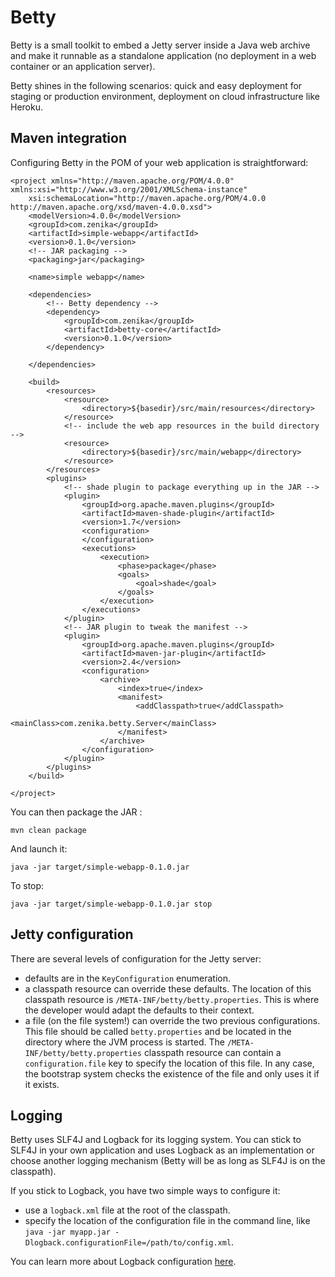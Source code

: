 # Betty

Betty is a small toolkit to embed a Jetty server inside a Java web archive and make it
runnable as a standalone application (no deployment in a web container or an 
application server).

Betty shines in the following scenarios: quick and easy deployment for staging or 
production environment, deployment on cloud infrastructure like Heroku.

## Maven integration

Configuring Betty in the POM of your web application is straightforward:

	<project xmlns="http://maven.apache.org/POM/4.0.0" xmlns:xsi="http://www.w3.org/2001/XMLSchema-instance"
		xsi:schemaLocation="http://maven.apache.org/POM/4.0.0 http://maven.apache.org/xsd/maven-4.0.0.xsd">
		<modelVersion>4.0.0</modelVersion>
		<groupId>com.zenika</groupId>
		<artifactId>simple-webapp</artifactId>
		<version>0.1.0</version>
		<!-- JAR packaging -->	
		<packaging>jar</packaging>
	
		<name>simple webapp</name>
	
		<dependencies>
			<!-- Betty dependency -->
			<dependency>
				<groupId>com.zenika</groupId>
				<artifactId>betty-core</artifactId>
				<version>0.1.0</version>
			</dependency>
	
		</dependencies>
		
		<build>
			<resources>
				<resource>
					<directory>${basedir}/src/main/resources</directory>
				</resource>
				<!-- include the web app resources in the build directory -->
				<resource>
					<directory>${basedir}/src/main/webapp</directory>
				</resource>
			</resources>
			<plugins>
				<!-- shade plugin to package everything up in the JAR -->
				<plugin>
					<groupId>org.apache.maven.plugins</groupId>
					<artifactId>maven-shade-plugin</artifactId>
					<version>1.7</version>
					<configuration>
					</configuration>
					<executions>
						<execution>
							<phase>package</phase>
							<goals>
								<goal>shade</goal>
							</goals>
						</execution>
					</executions>
				</plugin>
				<!-- JAR plugin to tweak the manifest -->
				<plugin>
					<groupId>org.apache.maven.plugins</groupId>
					<artifactId>maven-jar-plugin</artifactId>
					<version>2.4</version>
					<configuration>
						<archive>
							<index>true</index>
							<manifest>
								<addClasspath>true</addClasspath>
								<mainClass>com.zenika.betty.Server</mainClass>
							</manifest>
						</archive>
					</configuration>
				</plugin>
			</plugins>
		</build>
	
	</project>
	
You can then package the JAR :

	mvn clean package
	
And launch it:

	java -jar target/simple-webapp-0.1.0.jar
	
To stop:

	java -jar target/simple-webapp-0.1.0.jar stop

## Jetty configuration

There are several levels of configuration for the Jetty server:
* defaults are in the `KeyConfiguration` enumeration.
* a classpath resource can override these defaults. The location of this classpath resource is 
`/META-INF/betty/betty.properties`. This is where the developer would adapt the defaults
to their context.
* a file (on the file system!) can override the two previous configurations. This file should
be called `betty.properties` and be located in the directory where the JVM process is started.
The `/META-INF/betty/betty.properties` classpath resource can contain a `configuration.file`
key to specify the location of this file. In any case, the bootstrap system checks the existence
of the file and only uses it if it exists.

## Logging

Betty uses SLF4J and Logback for its logging system. You can stick to SLF4J in your own application and uses Logback as an implementation or choose
another logging mechanism (Betty will be as long as SLF4J is on the classpath).

If you stick to Logback, you have two simple ways to configure it:
* use a `logback.xml` file at the root of the classpath.
* specify the location of the configuration file in the command line, like `java -jar myapp.jar -Dlogback.configurationFile=/path/to/config.xml`. 

You can learn more about Logback configuration [here](http://logback.qos.ch/manual/configuration.html).